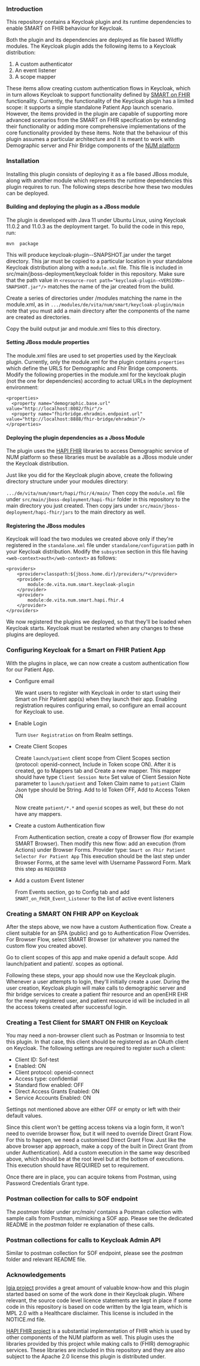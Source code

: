 ### Introduction

This repository contains a Keycloak plugin and its runtime dependencies to enable SMART on FHIR behaviour for Keycloak.

Both the plugin and its dependencies are deployed as file based Wildfly modules. The Keycloak plugin adds the following  items to a  Keycloak distribution:
1. A custom authenticator
2. An event listener
3. A scope mapper

These items allow creating custom authentication flows in Keycloak, which in turn allows Keycloak to support functionality defined by [SMART on FHIR](https://smarthealthit.org/) functionality. 
Currently, the functionality of the Keycloak plugin has a limited scope: it supports a simple standalone Patient App launch scenario. However, the items provided in the plugin are capable of supporting more advanced scenarios from the SMART on FHIR specification by extending their functionality or adding more comprehensive implementations of the core functionality provided by these items. 
Note that the behaviour of this plugin assumes a particular architecture and it is meant to work with Demographic server and Fhir Bridge components of the [NUM platform](https://github.com/NUM-Forschungsdatenplattform)
### Installation
Installing this plugin consists of deploying it as a file based JBoss module, along with another module which represents the runtime dependencies this plugin requires to run. The following  steps describe how these two modules can be deployed. 
#### Building and deploying the plugin as a JBoss module
The plugin is developed with Java 11 under Ubuntu Linux, using Keycloak 11.0.2 and 11.0.3 as the deployment target. 
To build the code in this repo, run:

```mvn  package```

This will produce keycloak-plugin-<VERSION>-SNAPSHOT.jar under the target directory. This jar must be copied to a particular location in your standalone Keycloak distribution along with a ```module.xml``` file. This file is included in src/main/jboss-deployment/keycloak folder in this repository. Make sure that the path value in ```<resource-root path="keycloak-plugin-<VERSION>-SNAPSHOT.jar"/>``` matches the name of the jar created from the build. 

Create a series of directories under <keycloak directory>/modules matching the name in the module.xml, as in ```.../modules/de/vita/num/smart/keycloak-plugin/main``` note that you must add a main directory after the components of the name are created as directories.

Copy the build output jar and module.xml files to this directory. 

#### Setting JBoss module properties
The module.xml files are used to set properties used by the Keycloak plugin. Currently, only the module.xml for the plugin contains ```properties``` which define the URLS for Demographic and Fhir Bridge components.
Modify the following properties in the module.xml for the keycloak plugin (not the one for dependencies) according to actual URLs in the deployment environment:
```
<properties>
  <property name="demographic.base.url" value="http://localhost:8082/fhir"/>
  <property name="fhirbridge.ehradmin.endpoint.url" value="http://localhost:8888/fhir-bridge/ehradmin"/>
</properties>
```


#### Deploying the plugin dependencies as a Jboss Module
The plugin uses the [HAPI FHIR](https://hapifhir.io/) libraries to access Demographic service of NUM platform so these libraries must be available as a JBoss module under the Keycloak distribution.

Just like you did for the Keycloak plugin above, create the following directory structure under your modules directory:

```.../de/vita/num/smart/hapi/fhir/4/main/```
Then copy the ```module.xml``` file under  ```src/main/jboss-deployment/hapi-fhir``` folder in this repository to the main directory you just created. Then copy jars under ```src/main/jboss-deployment/hapi-fhir/jars``` to the main directory as well.
#### Registering the JBoss modules
Keycloak will load the two modules we created above only if they're registered in the ```standalone.xml``` file under ```standalone/configuration``` path in your Keycloak distribution. Modify the ```subsystem``` section in this file having ```<web-context>auth</web-context>``` as follows:
```
<providers>
    <provider>classpath:${jboss.home.dir}/providers/*</provider>
    <provider>
        module:de.vita.num.smart.keycloak-plugin
    </provider>
    <provider>
        module:de.vita.num.smart.hapi.fhir.4
    </provider>
</providers>
```
We now registered the plugins we deployed, so that they'll be loaded when Keycloak starts. Keycloak must be restarted when any changes to these plugins are deployed.

### Configuring Keycloak for a Smart on FHIR Patient App
With the plugins in place, we can now create a custom authentication flow for our Patient App.

- Configure email

    We want users to register with Keycloak in order to start using their Smart on Fhir Patient app(s) when they launch their app. Enabling registration requires configuring email, so configure an email account for Keycloak to use. 
- Enable Login
    
    Turn ```User Registration``` on from Realm settings.
- Create Client Scopes

    Create ```launch/patient``` client scope from Client Scopes section (protocol: openid-connect, Include in Token scope ON). After it is created, go to Mappers tab and Create a new mapper. This mapper should have type ```Client Session Note``` Set value of Client Session Note parameter to ```launch/patient``` and Token Claim name to ```patient``` Claim Json type should be String. Add to Id Token OFF, Add to Access Token ON
    
    Now create ```patient/*.*``` and ```openid``` scopes as well, but these do not have any mappers.

- Create a custom Authentication flow

    From Authentication section, create a copy of Browser flow (for example SMART Browser). Then modify this new flow: add an execution (from Actions) under Browser Forms. Provider type: ```Smart on Fhir Patient Selector For Patient App``` This execution should be the last step under Browser Forms, at the same level with Username Password Form. Mark this step as ```REQUIRED```

- Add a custom Event listener

    From Events section, go to Config tab and add ```SMART_on_FHIR_Event_Listener``` to the list of active event listeners  

### Creating a SMART ON FHIR APP on Keycloak
After the steps above, we now have a custom Authentication flow. Create a client suitable for an SPA (public) and go to Authentication Flow Overrides. For Browser Flow, select SMART Browser (or whatever you named the custom flow you created above). 

Go to client scopes of this app and make openid a default scope. Add launch/patient and patient/*.* scopes as optional.

Following these steps, your app should now use the Keycloak plugin. Whenever a user attempts to login, they'll initially create a user. During the user creation, Keycloak plugin will make calls to demographic server and fhir bridge services to create a patient fhir resource and an openEHR EHR for the newly registered user, and patient resource id will be included in all the access tokens created after successful login.
### Creating a Test Client for SMART ON FHIR on Keycloak
You may need a non-browser client such as Postman or Insomnia to test this plugin. In that case, this client should be registered as an OAuth client on Keycloak. The following settings are required to register such a client:

- Client ID: Sof-test
- Enabled: ON
- Client protocol: openid-connect
- Access type: confidential
- Standard flow enabled: OFF
- Direct Access Grants Enabled: ON
- Service Accounts Enabled: ON

Settings not mentioned above are either OFF or empty or left with their default values.

Since this client won't be getting access tokens via a login form, it won't need to override browser flow, but it will need to override Direct Grant Flow. For this to happen, we need a customised Direct Grant Flow. Just like the above browser app approach, make a copy of the built in Direct Grant (from under Authentication). Add a custom execution in the same way described above, which should be at the root level but at the bottom of executions. This execution should have REQUIRED set to requirement. 

Once there are in place, you can acquire tokens from Postman, using Password Credentials Grant type.

### Postman collection for calls to SOF endpoint

The *postman* folder under *src/main/* contains a Postman collection with sample calls from Postman, mimicking a SOF app. Please see the dedicated README in the *postman* folder re explanation of these calls.

### Postman collections for calls to Keycloak Admin API
Similar to postman collection for SOF endpoint, please see the *postman* folder and relevant README file.

### Acknowledgements
[Igia project](https://igia.github.io/) provides a great amount of valuable know-how and this plugin started based on some of the work done in their Keycloak plugin. Where relevant, the source code level licence statements are kept in place if some code in this repository is based on code written by the Igia team, which is MPL 2.0 with a Healthcare disclaimer. This license is included in the NOTICE.md file.

[HAPI FHIR project](https://hapifhir.io/) is a substantial  implementation of FHIR which is used by other components of the NUM platform as well. This plugin uses the libraries provided by this project while making calls to (FHIR) demographic services. These libraries are included in this repository and they are also subject to the Apache 2.0 license this plugin is distributed under.




      
